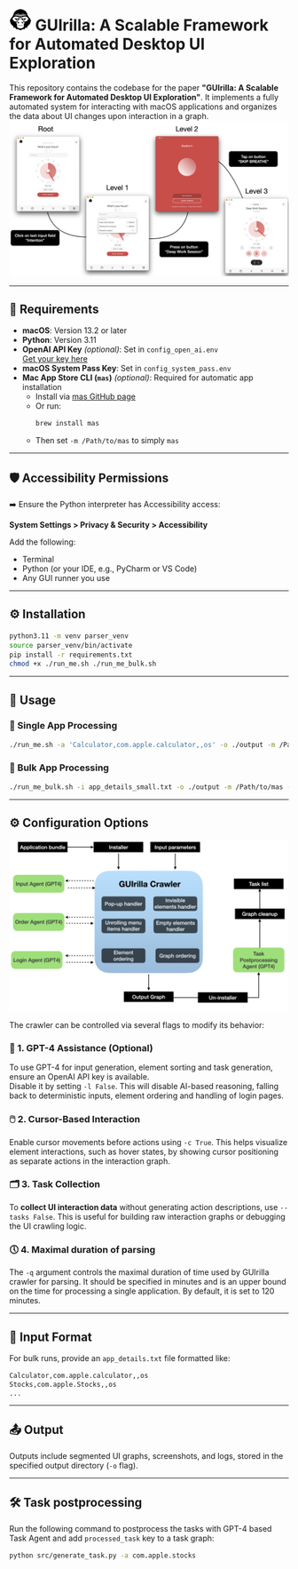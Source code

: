 <h1>
  <img src="images/gorilla2.png" alt="Gorilla Logo" width="40">
  GUIrilla: A Scalable Framework for Automated Desktop UI Exploration
</h1>

This repository contains the codebase for the paper **"GUIrilla: A Scalable Framework for Automated Desktop UI Exploration"**. It implements a fully automated system for interacting with macOS applications and organizes the data about UI changes upon interaction in a graph.
![Output](images/tree-screenshots.png)

---

## 🔧 Requirements

- **macOS**: Version 13.2 or later  
- **Python**: Version 3.11  
- **OpenAI API Key** *(optional)*: Set in `config_open_ai.env`  
  [Get your key here](https://platform.openai.com/account/api-keys)  
- **macOS System Pass Key**: Set in `config_system_pass.env`  
- **Mac App Store CLI (`mas`)** *(optional)*: Required for automatic app installation  
  - Install via [mas GitHub page](https://github.com/mas-cli/mas)  
  - Or run:  
    ```bash
    brew install mas
    ```
  - Then set `-m /Path/to/mas` to simply `mas`
    
---

## 🛡️ Accessibility Permissions

➡️ Ensure the Python interpreter has Accessibility access:

**System Settings > Privacy & Security > Accessibility**

Add the following:

- Terminal 
- Python (or your IDE, e.g., PyCharm or VS Code)  
- Any GUI runner you use

---

## ⚙️ Installation

```bash
python3.11 -m venv parser_venv
source parser_venv/bin/activate
pip install -r requirements.txt
chmod +x ./run_me.sh ./run_me_bulk.sh
```

---

## 🚀 Usage

### 🔹 Single App Processing

```bash
./run_me.sh -a 'Calculator,com.apple.calculator,,os' -o ./output -m /Path/to/mas -h False -c False -l False -q 5
```

### 🔹 Bulk App Processing

```bash
./run_me_bulk.sh -i app_details_small.txt -o ./output -m /Path/to/mas -l False
```

---

## ⚙️ Configuration Options

![System Overview](images/crawler.png)

The crawler can be controlled via several flags to modify its behavior:

### 🧠 1. GPT-4 Assistance (Optional)

To use GPT-4 for input generation, element sorting and task generation, ensure an OpenAI API key is available.  
Disable it by setting `-l False`.
This will disable AI-based reasoning, falling back to deterministic inputs, element ordering and handling of login pages.

### 🖱️ 2. Cursor-Based Interaction

Enable cursor movements before actions using `-c True`.
This helps visualize element interactions, such as hover states, by showing cursor positioning as separate actions in the interaction graph.

### 🗂️ 3. Task Collection 

To **collect UI interaction data** without generating action descriptions, use `--tasks False`.
This is useful for building raw interaction graphs or debugging the UI crawling logic.

### 🕔 4. Maximal duration of parsing

The `-q` argument controls the maximal duration of time used by GUIrilla crawler for parsing.
It should be specified in minutes and is an upper bound on the time for processing a single application. By default, it is set to 120 minutes.

---

## 📁 Input Format

For bulk runs, provide an `app_details.txt` file formatted like:

```
Calculator,com.apple.calculator,,os
Stocks,com.apple.Stocks,,os
...
```

---

## 📤 Output

Outputs include segmented UI graphs, screenshots, and logs, stored in the specified output directory (`-o` flag).

---
## 🛠️ Task postprocessing

Run the following command to postprocess the tasks with GPT-4 based Task Agent and add `processed_task` key to a task graph:

```bash
python src/generate_task.py -a com.apple.stocks
```
